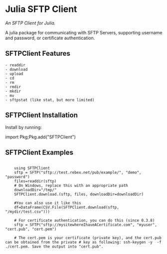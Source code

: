 # Julia SFTP Client 

*An SFTP Client for Julia.*

A julia package for communicating with SFTP Servers, supporting username and password, or certificate authentication. 

## SFTPClient Features

    - readdir
    - download
    - upload 
    - cd
    - rm 
    - rmdir
    - mkdir
    - mv
    - sftpstat (like stat, but more limited)
## SFTPClient Installation

Install by running:

import Pkg;Pkg.add("SFTPClient")

## SFTPClient Examples

```

    using SFTPClient
    sftp = SFTP("sftp://test.rebex.net/pub/example/", "demo", "password")
    files=readdir(sftp)
    # On Windows, replace this with an appropriate path
    downloadDir="/tmp/"
    SFTPClient.download.(sftp, files, downloadDir=downloadDir)

```

```
    #You can also use it like this
    df=DataFrame(CSV.File(SFTPClient.download(sftp, "/mydir/test.csv")))

    # For certificate authentication, you can do this (since 0.3.8)
    sftp = SFTP("sftp://mysitewhereIhaveACertificate.com", "myuser", "cert.pub", "cert.pem")
   
    # The cert.pem is your certificate (private key), and the cert.pub can be obtained from the private # key as following: ssh-keygen -y  -f ./cert.pem. Save the output into "cert.pub". 

```

